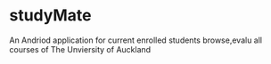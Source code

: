 # studyMate
An Andriod application for current enrolled students browse,evalu all courses of The Unviersity of Auckland
